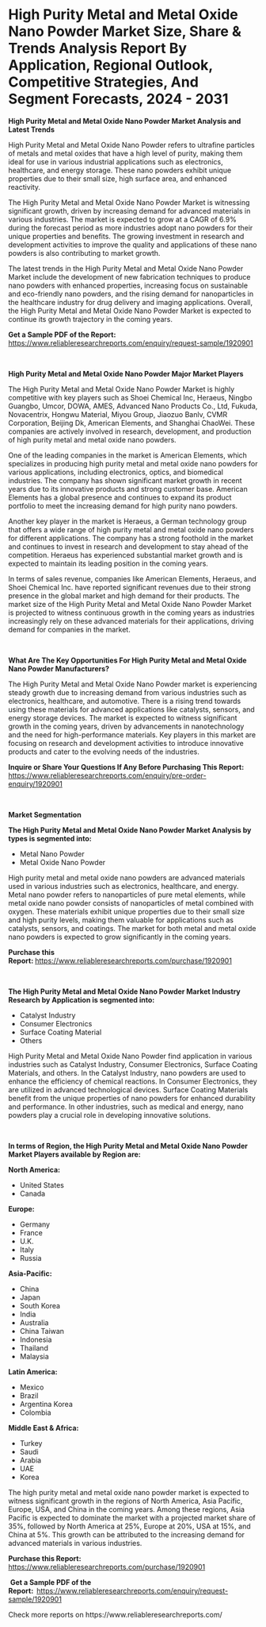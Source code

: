 <p><h1>High Purity Metal and Metal Oxide Nano Powder Market Size, Share & Trends Analysis Report By Application, Regional Outlook, Competitive Strategies, And Segment Forecasts, 2024 - 2031</h1></p><p><strong>High Purity Metal and Metal Oxide Nano Powder Market Analysis and Latest Trends</strong></p>
<p><p>High Purity Metal and Metal Oxide Nano Powder refers to ultrafine particles of metals and metal oxides that have a high level of purity, making them ideal for use in various industrial applications such as electronics, healthcare, and energy storage. These nano powders exhibit unique properties due to their small size, high surface area, and enhanced reactivity.</p><p>The High Purity Metal and Metal Oxide Nano Powder Market is witnessing significant growth, driven by increasing demand for advanced materials in various industries. The market is expected to grow at a CAGR of 6.9% during the forecast period as more industries adopt nano powders for their unique properties and benefits. The growing investment in research and development activities to improve the quality and applications of these nano powders is also contributing to market growth.</p><p>The latest trends in the High Purity Metal and Metal Oxide Nano Powder Market include the development of new fabrication techniques to produce nano powders with enhanced properties, increasing focus on sustainable and eco-friendly nano powders, and the rising demand for nanoparticles in the healthcare industry for drug delivery and imaging applications. Overall, the High Purity Metal and Metal Oxide Nano Powder Market is expected to continue its growth trajectory in the coming years.</p></p>
<p><strong>Get a Sample PDF of the Report:&nbsp;</strong> <a href="https://www.reliableresearchreports.com/enquiry/request-sample/1920901">https://www.reliableresearchreports.com/enquiry/request-sample/1920901</a></p>
<p>&nbsp;</p>
<p><strong>High Purity Metal and Metal Oxide Nano Powder Major Market Players</strong></p>
<p><p>The High Purity Metal and Metal Oxide Nano Powder Market is highly competitive with key players such as Shoei Chemical Inc, Heraeus, Ningbo Guangbo, Umcor, DOWA, AMES, Advanced Nano Products Co., Ltd, Fukuda, Novacentrix, Hongwu Material, Miyou Group, Jiaozuo Banlv, CVMR Corporation, Beijing Dk, American Elements, and Shanghai ChaoWei. These companies are actively involved in research, development, and production of high purity metal and metal oxide nano powders.</p><p>One of the leading companies in the market is American Elements, which specializes in producing high purity metal and metal oxide nano powders for various applications, including electronics, optics, and biomedical industries. The company has shown significant market growth in recent years due to its innovative products and strong customer base. American Elements has a global presence and continues to expand its product portfolio to meet the increasing demand for high purity nano powders.</p><p>Another key player in the market is Heraeus, a German technology group that offers a wide range of high purity metal and metal oxide nano powders for different applications. The company has a strong foothold in the market and continues to invest in research and development to stay ahead of the competition. Heraeus has experienced substantial market growth and is expected to maintain its leading position in the coming years.</p><p>In terms of sales revenue, companies like American Elements, Heraeus, and Shoei Chemical Inc. have reported significant revenues due to their strong presence in the global market and high demand for their products. The market size of the High Purity Metal and Metal Oxide Nano Powder Market is projected to witness continuous growth in the coming years as industries increasingly rely on these advanced materials for their applications, driving demand for companies in the market.</p></p>
<p>&nbsp;</p>
<p><strong>What Are The Key Opportunities For High Purity Metal and Metal Oxide Nano Powder Manufacturers?</strong></p>
<p><p>The High Purity Metal and Metal Oxide Nano Powder market is experiencing steady growth due to increasing demand from various industries such as electronics, healthcare, and automotive. There is a rising trend towards using these materials for advanced applications like catalysts, sensors, and energy storage devices. The market is expected to witness significant growth in the coming years, driven by advancements in nanotechnology and the need for high-performance materials. Key players in this market are focusing on research and development activities to introduce innovative products and cater to the evolving needs of the industries.</p></p>
<p><strong>Inquire or Share Your Questions If Any Before Purchasing This Report:</strong> <a href="https://www.reliableresearchreports.com/enquiry/pre-order-enquiry/1920901">https://www.reliableresearchreports.com/enquiry/pre-order-enquiry/1920901</a></p>
<p>&nbsp;</p>
<p><strong>Market Segmentation</strong></p>
<p><strong>The High Purity Metal and Metal Oxide Nano Powder Market Analysis by types is segmented into:</strong></p>
<p><ul><li>Metal Nano Powder</li><li>Metal Oxide Nano Powder</li></ul></p>
<p><p>High purity metal and metal oxide nano powders are advanced materials used in various industries such as electronics, healthcare, and energy. Metal nano powder refers to nanoparticles of pure metal elements, while metal oxide nano powder consists of nanoparticles of metal combined with oxygen. These materials exhibit unique properties due to their small size and high purity levels, making them valuable for applications such as catalysts, sensors, and coatings. The market for both metal and metal oxide nano powders is expected to grow significantly in the coming years.</p></p>
<p><strong>Purchase this Report:&nbsp;</strong><a href="https://www.reliableresearchreports.com/purchase/1920901">https://www.reliableresearchreports.com/purchase/1920901</a></p>
<p>&nbsp;</p>
<p><strong>The High Purity Metal and Metal Oxide Nano Powder Market Industry Research by Application is segmented into:</strong></p>
<p><ul><li>Catalyst Industry</li><li>Consumer Electronics</li><li>Surface Coating Material</li><li>Others</li></ul></p>
<p><p>High Purity Metal and Metal Oxide Nano Powder find application in various industries such as Catalyst Industry, Consumer Electronics, Surface Coating Materials, and others. In the Catalyst Industry, nano powders are used to enhance the efficiency of chemical reactions. In Consumer Electronics, they are utilized in advanced technological devices. Surface Coating Materials benefit from the unique properties of nano powders for enhanced durability and performance. In other industries, such as medical and energy, nano powders play a crucial role in developing innovative solutions.</p></p>
<p>&nbsp;</p>
<p><strong>In terms of Region, the High Purity Metal and Metal Oxide Nano Powder Market Players available by Region are:</strong></p>
<p>
    <p> <strong> North America: </strong>
        <ul>
            <li>United States</li>
            <li>Canada</li>
        </ul>
        </p> 
    <p> <strong> Europe: </strong>
        <ul>
            <li>Germany</li>
            <li>France</li>
            <li>U.K.</li>
            <li>Italy</li>
            <li>Russia</li>
        </ul>
        </p> 
    <p> <strong> Asia-Pacific: </strong>
        <ul>
            <li>China</li>
            <li>Japan</li>
            <li>South Korea</li>
            <li>India</li>
            <li>Australia</li>
            <li>China Taiwan</li>
            <li>Indonesia</li>
            <li>Thailand</li>
            <li>Malaysia</li>
        </ul>
        </p> 
    <p> <strong> Latin America: </strong>
        <ul>
            <li>Mexico</li>
            <li>Brazil</li>
            <li>Argentina Korea</li>
            <li>Colombia</li>
        </ul>
        </p> 
    <p> <strong> Middle East & Africa: </strong>
        <ul>
            <li>Turkey</li>
            <li>Saudi</li>
            <li>Arabia</li>
            <li>UAE</li>
            <li>Korea</li>
        </ul>
    </p>
    </p>
<p><p>The high purity metal and metal oxide nano powder market is expected to witness significant growth in the regions of North America, Asia Pacific, Europe, USA, and China in the coming years. Among these regions, Asia Pacific is expected to dominate the market with a projected market share of 35%, followed by North America at 25%, Europe at 20%, USA at 15%, and China at 5%. This growth can be attributed to the increasing demand for advanced materials in various industries.</p></p>
<p><strong>Purchase this Report: </strong><a href="https://www.reliableresearchreports.com/purchase/1920901">https://www.reliableresearchreports.com/purchase/1920901</a></p>
<p>&nbsp;<strong>Get a Sample PDF of the Report:&nbsp;&nbsp;</strong><a href="https://www.reliableresearchreports.com/enquiry/request-sample/1920901">https://www.reliableresearchreports.com/enquiry/request-sample/1920901</a></p>
<p><strong></strong></p>
<p>Check more reports on https://www.reliableresearchreports.com/</p>